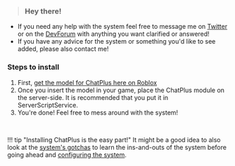 > ### Hey there!
- If you need any help with the system feel free to message me on [Twitter](https://twitter.com/crystalflxme) or on the [DevForum](https://devforum.roblox.com/u/crystalflxme) with anything you want clarified or answered!
- If you have any advice for the system or something you'd like to see added, please also contact me!

### Steps to install
1. First, [get the model for ChatPlus here on Roblox](https://www.roblox.com/library/5356342564/ChatPlus)
2. Once you insert the model in your game, place the ChatPlus module on the server-side. It is recommended that you put it in ServerScriptService.
3. You're done! Feel free to mess around with the system!

<br>

!!! tip "Installing ChatPlus is the easy part!"
    It might be a good idea to also look at the [system's gotchas](gotchas.md) to learn the ins-and-outs of the system before going ahead and [configuring the system](config.md).